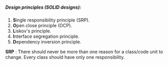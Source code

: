 ##### Design principles (SOLID designs):
1. **S**ingle responsibility principle (SRP). 
2. **O**pen close principle (OCP). 
3. **L**iskov's principle.
4. **I**nterface segregation principle. 
5. **D**ependency inversion principle.

**SRP** : There should never be more than one reason for a class/code unit to change. 
Every class should have only one responsibility.
